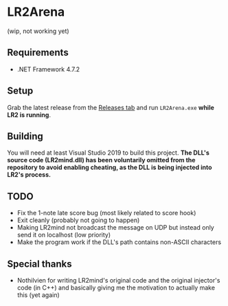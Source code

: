 # LR2Arena

(wip, not working yet)

## Requirements

- .NET Framework 4.7.2

## Setup

Grab the latest release from the [Releases tab](https://github.com/SayakaIsBaka/LR2Arena/releases) and run `LR2Arena.exe` **while LR2 is running**.

## Building

You will need at least Visual Studio 2019 to build this project.
**The DLL's source code (LR2mind.dll) has been voluntarily omitted from the repository to avoid enabling cheating, as the DLL is being injected into LR2's process.**

## TODO

- Fix the 1-note late score bug (most likely related to score hook)
- Exit cleanly (probably not going to happen)
- Making LR2mind not broadcast the message on UDP but instead only send it on localhost (low priority)
- Make the program work if the DLL's path contains non-ASCII characters

## Special thanks

- Nothilvien for writing LR2mind's original code and the original injector's code (in C++) and basically giving me the motivation to actually make this (yet again)
